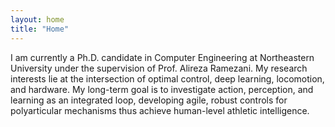 ```yaml
---
layout: home
title: "Home"
---
```


I am currently a Ph.D. candidate in Computer Engineering at Northeastern University under the supervision of Prof. Alireza Ramezani. My research interests lie at the intersection of optimal control, deep learning, locomotion, and hardware. My long-term goal is to investigate action, perception, and learning as an integrated loop, developing agile, robust controls for polyarticular mechanisms thus achieve human-level athletic intelligence.

